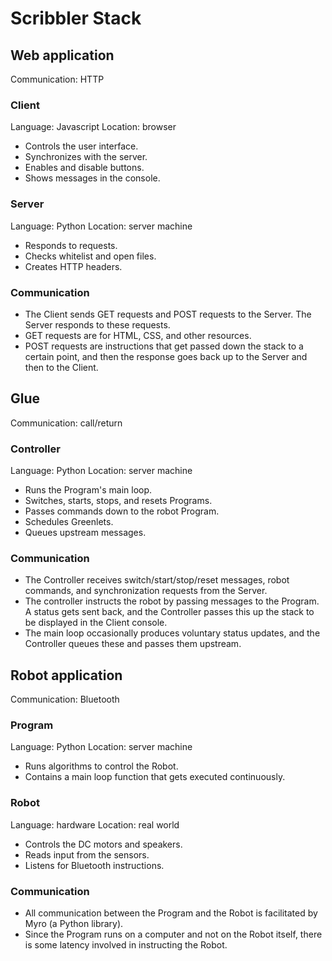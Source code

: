 # Scribbler Stack

## Web application

Communication: HTTP

### Client

Language: Javascript
Location: browser

- Controls the user interface.
- Synchronizes with the server.
- Enables and disable buttons.
- Shows messages in the console.

### Server

Language: Python
Location: server machine

- Responds to requests.
- Checks whitelist and open files.
- Creates HTTP headers.

### Communication

- The Client sends GET requests and POST requests to the Server. The Server responds to these requests.
- GET requests are for HTML, CSS, and other resources.
- POST requests are instructions that get passed down the stack to a certain point, and then the response goes back up to the Server and then to the Client.

## Glue

Communication: call/return

### Controller

Language: Python
Location: server machine

- Runs the Program's main loop.
- Switches, starts, stops, and resets Programs.
- Passes commands down to the robot Program.
- Schedules Greenlets.
- Queues upstream messages.

### Communication

- The Controller receives switch/start/stop/reset messages, robot commands, and synchronization requests from the Server.
- The controller instructs the robot by passing messages to the Program. A status gets sent back, and the Controller passes this up the stack to be displayed in the Client console.
- The main loop occasionally produces voluntary status updates, and the Controller queues these and passes them upstream.

## Robot application

Communication: Bluetooth

### Program

Language: Python
Location: server machine

- Runs algorithms to control the Robot.
- Contains a main loop function that gets executed continuously.

### Robot

Language: hardware
Location: real world

- Controls the DC motors and speakers.
- Reads input from the sensors.
- Listens for Bluetooth instructions.

### Communication

- All communication between the Program and the Robot is facilitated by Myro (a Python library).
- Since the Program runs on a computer and not on the Robot itself, there is some latency involved in instructing the Robot.